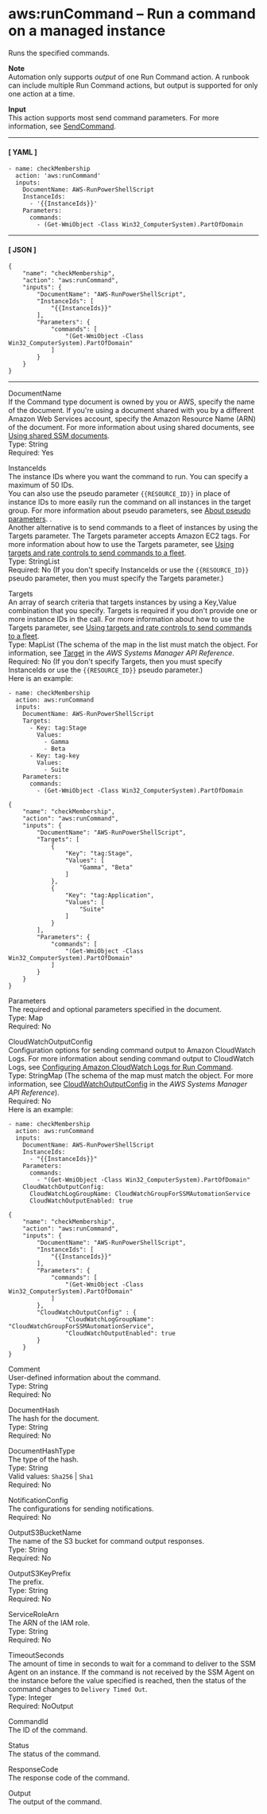 # aws:runCommand – Run a command on a managed instance<a name="automation-action-runcommand"></a>

Runs the specified commands\.

**Note**  
Automation only supports *output* of one Run Command action\. A runbook can include multiple Run Command actions, but output is supported for only one action at a time\.

**Input**  
This action supports most send command parameters\. For more information, see [SendCommand](https://docs.aws.amazon.com/ssm/latest/APIReference/API_SendCommand.html)\.

------
#### [ YAML ]

```
- name: checkMembership
  action: 'aws:runCommand'
  inputs:
    DocumentName: AWS-RunPowerShellScript
    InstanceIds:
      - '{{InstanceIds}}'
    Parameters:
      commands:
        - (Get-WmiObject -Class Win32_ComputerSystem).PartOfDomain
```

------
#### [ JSON ]

```
{
    "name": "checkMembership",
    "action": "aws:runCommand",
    "inputs": {
        "DocumentName": "AWS-RunPowerShellScript",
        "InstanceIds": [
            "{{InstanceIds}}"
        ],
        "Parameters": {
            "commands": [
                "(Get-WmiObject -Class Win32_ComputerSystem).PartOfDomain"
            ]
        }
    }
}
```

------

DocumentName  
If the Command type document is owned by you or AWS, specify the name of the document\. If you're using a document shared with you by a different Amazon Web Services account, specify the Amazon Resource Name \(ARN\) of the document\. For more information about using shared documents, see [Using shared SSM documents](ssm-using-shared.md)\.  
Type: String  
Required: Yes

InstanceIds  
The instance IDs where you want the command to run\. You can specify a maximum of 50 IDs\.   
You can also use the pseudo parameter `{{RESOURCE_ID}}` in place of instance IDs to more easily run the command on all instances in the target group\. For more information about pseudo parameters, see [About pseudo parameters](mw-cli-register-tasks-parameters.md)\. \.  
Another alternative is to send commands to a fleet of instances by using the Targets parameter\. The Targets parameter accepts Amazon EC2 tags\. For more information about how to use the Targets parameter, see [Using targets and rate controls to send commands to a fleet](send-commands-multiple.md)\.  
Type: StringList  
Required: No \(If you don't specify InstanceIds or use the `{{RESOURCE_ID}}` pseudo parameter, then you must specify the Targets parameter\.\)

Targets  
An array of search criteria that targets instances by using a Key,Value combination that you specify\. Targets is required if you don't provide one or more instance IDs in the call\. For more information about how to use the Targets parameter, see [Using targets and rate controls to send commands to a fleet](send-commands-multiple.md)\.  
Type: MapList \(The schema of the map in the list must match the object\. For information, see [Target](https://docs.aws.amazon.com/systems-manager/latest/APIReference/API_Target.html) in the *AWS Systems Manager API Reference*\.  
Required: No \(If you don't specify Targets, then you must specify InstanceIds or use the `{{RESOURCE_ID}}` pseudo parameter\.\)  
Here is an example:  

```
- name: checkMembership
  action: aws:runCommand
  inputs:
    DocumentName: AWS-RunPowerShellScript
    Targets:
      - Key: tag:Stage
        Values:
          - Gamma
          - Beta
      - Key: tag-key
        Values:
          - Suite
    Parameters:
      commands:
        - (Get-WmiObject -Class Win32_ComputerSystem).PartOfDomain
```

```
{
    "name": "checkMembership",
    "action": "aws:runCommand",
    "inputs": {
        "DocumentName": "AWS-RunPowerShellScript",
        "Targets": [                   
            {
                "Key": "tag:Stage",
                "Values": [
                    "Gamma", "Beta"
                ]
            },
            {
                "Key": "tag:Application",
                "Values": [
                    "Suite"
                ]
            }
        ],
        "Parameters": {
            "commands": [
                "(Get-WmiObject -Class Win32_ComputerSystem).PartOfDomain"
            ]
        }
    }
}
```

Parameters  
The required and optional parameters specified in the document\.  
Type: Map  
Required: No

CloudWatchOutputConfig  
Configuration options for sending command output to Amazon CloudWatch Logs\. For more information about sending command output to CloudWatch Logs, see [Configuring Amazon CloudWatch Logs for Run Command](sysman-rc-setting-up-cwlogs.md)\.  
Type: StringMap \(The schema of the map must match the object\. For more information, see [CloudWatchOutputConfig](https://docs.aws.amazon.com/systems-manager/latest/APIReference/API_CloudWatchOutputConfig.html) in the *AWS Systems Manager API Reference*\)\.  
Required: No  
Here is an example:  

```
- name: checkMembership
  action: aws:runCommand
  inputs:
    DocumentName: AWS-RunPowerShellScript
    InstanceIds:
      - "{{InstanceIds}}"
    Parameters:
      commands:
        - "(Get-WmiObject -Class Win32_ComputerSystem).PartOfDomain"
    CloudWatchOutputConfig:
      CloudWatchLogGroupName: CloudWatchGroupForSSMAutomationService
      CloudWatchOutputEnabled: true
```

```
{
    "name": "checkMembership",
    "action": "aws:runCommand",
    "inputs": {
        "DocumentName": "AWS-RunPowerShellScript",
        "InstanceIds": [
            "{{InstanceIds}}"
        ],
        "Parameters": {
            "commands": [
                "(Get-WmiObject -Class Win32_ComputerSystem).PartOfDomain"
            ]
        },
        "CloudWatchOutputConfig" : { 
                "CloudWatchLogGroupName": "CloudWatchGroupForSSMAutomationService",
                "CloudWatchOutputEnabled": true
        }
    }
}
```

Comment  
User\-defined information about the command\.  
Type: String  
Required: No

DocumentHash  
The hash for the document\.  
Type: String  
Required: No

DocumentHashType  
The type of the hash\.  
Type: String  
Valid values: `Sha256` \| `Sha1`  
Required: No

NotificationConfig  
The configurations for sending notifications\.  
Required: No

OutputS3BucketName  
The name of the S3 bucket for command output responses\.  
Type: String  
Required: No

OutputS3KeyPrefix  
The prefix\.  
Type: String  
Required: No

ServiceRoleArn  
The ARN of the IAM role\.  
Type: String  
Required: No

TimeoutSeconds  
The amount of time in seconds to wait for a command to deliver to the SSM Agent on an instance\. If the command is not received by the SSM Agent on the instance before the value specified is reached, then the status of the command changes to `Delivery Timed Out`\.  
Type: Integer  
Required: NoOutput

CommandId  
The ID of the command\.

Status  
The status of the command\.

ResponseCode  
The response code of the command\.

Output  
The output of the command\.